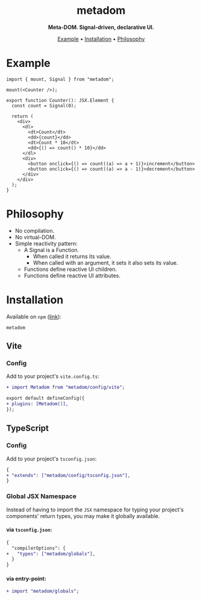 <div align="center">

# metadom

**Meta-DOM. Signal-driven, declarative UI.**

[Example](#example) • [Installation](#installation) • [Philosophy](#philosophy)

</div>

# Example

```tsx
import { mount, Signal } from "metadom";

mount(<Counter />);

export function Counter(): JSX.Element {
  const count = Signal(0);

  return (
    <div>
      <dl>
        <dt>Count</dt>
        <dd>{count}</dd>
        <dt>Count * 10</dt>
        <dd>{() => count() * 10}</dd>
      </dl>
      <div>
        <button onclick={() => count((a) => a + 1)}>increment</button>
        <button onclick={() => count((a) => a - 1)}>decrement</button>
      </div>
    </div>
  );
}
```

# Philosophy

- No compilation.
- No virtual-DOM.
- Simple reactivity pattern:
  - A Signal is a Function.
    - When called it returns its value.
    - When called with an argument, it sets it also sets its value.
  - Functions define reactive UI children.
  - Functions define reactive UI attributes.

# Installation

Available on `npm` ([link](https://www.npmjs.com/package/metadom)):

```
metadom
```

## Vite

### Config

Add to your project's `vite.config.ts`:

```diff
+ import Metadom from "metadom/config/vite";

export default defineConfig({
+ plugins: [Metadom()],
});
```

## TypeScript

### Config

Add to your project's `tsconfig.json`:

```diff
{
+ "extends": ["metadom/config/tsconfig.json"],
}
```

### Global JSX Namespace

Instead of having to import the `JSX` namespace for typing your project's
components' return types, you may make it globally available.

#### via `tsconfig.json`:

```diff
{
  "compilerOptions": {
+   "types": ["metadom/globals"],
  }
}
```

#### via entry-point:

```diff
+ import "metadom/globals";
```
